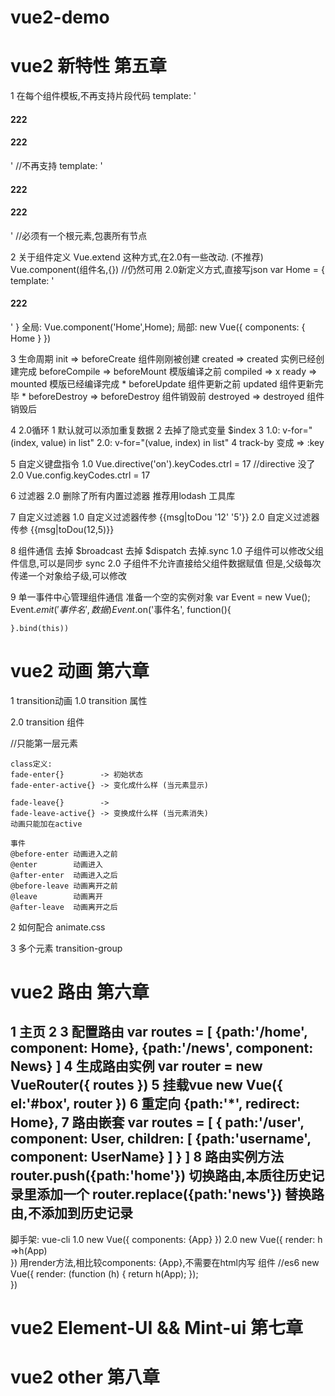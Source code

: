 # vue2-demo
vue2 新特性 第五章
=========================
1 在每个组件模板,不再支持片段代码
     template: '<h4>222</h4><h4>222</h4>' //不再支持
     template: '<div><h4>222</h4><h4>222</h4></div>' //必须有一个根元素,包裹所有节点

2 关于组件定义
    Vue.extend 这种方式,在2.0有一些改动. (不推荐)
    Vue.component(组件名,{}) //仍然可用
    2.0新定义方式,直接写json 
    var Home = {
        template: '<h4>222</h4>'
    }
    全局: Vue.component('Home',Home);
    局部: new Vue({
        components: {
            Home
        }
    })

3 生命周期
    init            => beforeCreate  组件刚刚被创建
    created         => created       实例已经创建完成
    beforeCompile   => beforeMount   模版编译之前
    compiled        => x
    ready           => mounted       模版已经编译完成 *
                        beforeUpdate  组件更新之前
                        updated       组件更新完毕 *
    beforeDestroy   => beforeDestroy 组件销毁前
    destroyed       => destroyed     组件销毁后

4 2.0循环
    1 默认就可以添加重复数据
    2 去掉了隐式变量 $index
    3 1.0: v-for="(index, value) in list"
      2.0: v-for="(value, index) in list"
    4 track-by 变成 => :key    

5 自定义键盘指令
    1.0 Vue.directive('on').keyCodes.ctrl = 17 //directive 没了
    2.0 Vue.config.keyCodes.ctrl = 17

6 过滤器
    2.0 删除了所有内置过滤器
    推荐用lodash 工具库

7 自定义过滤器
    1.0 自定义过滤器传参 {{msg|toDou '12' '5'}}
    2.0 自定义过滤器传参 {{msg|toDou(12,5)}}

8 组件通信
    去掉 $broadcast
    去掉 $dispatch
    去掉.sync
    1.0 子组件可以修改父组件信息,可以是同步 sync
    2.0 子组件不允许直接给父组件数据赋值
        但是,父级每次传递一个对象给子级,可以修改

9 单一事件中心管理组件通信
    准备一个空的实例对象 
    var Event = new Vue();
    Event.$emit('事件名', 数据)
    Event.$on('事件名', function(){

    }.bind(this))

vue2 动画 第六章
=========================
1 transition动画
    1.0 transition 属性 <p transition="fade"></p>
    2.0 transition 组件 
    <transition>
        <p></p> //只能第一层元素
    </transition>

    class定义:
    fade-enter{}        -> 初始状态
    fade-enter-active{} -> 变化成什么样 (当元素显示) 

    fade-leave{}        -> 
    fade-leave-active{} -> 变换成什么样 (当元素消失)
    动画只能加在active

    事件
    @before-enter 动画进入之前
    @enter        动画进入
    @after-enter  动画进入之后
    @before-leave 动画离开之前
    @leave        动画离开
    @after-leave  动画离开之后

2 如何配合 animate.css
    <transition enter-active-class="animated bounceInLeft"
                leave-active-class="animated bounceOutRight">
        <div v-show="show"></div>
    </transition>
3 多个元素 transition-group
     <transition-group>
        <p :key="1"></p>
        <p :key="2"></p>
    </transition-group>



vue2 路由 第六章
=========================
1 <router-link to="/home">主页</router-link>
2 <router-view></router-view>
3 配置路由
    var routes = [
        {path:'/home', component: Home},
        {path:'/news', component: News}
    ]
4 生成路由实例
    var router = new VueRouter({
        routes
    })
5 挂载vue
    new Vue({
        el:'#box',
        router
    })
6 重定向
    {path:'*', redirect: Home},
7 路由嵌套
    var routes = [
        {
            path:'/user', 
            component: User,
            children: [
                {path:'username', component: UserName}
            ]
        }
    ]
8 路由实例方法
    router.push({path:'home'}) 切换路由,本质往历史记录里添加一个
    router.replace({path:'news'}) 替换路由,不添加到历史记录
-------------------------
脚手架: vue-cli
    1.0 
        new Vue({
            components: {App}
        })
    2.0
        new Vue({
            render: h =>h(App)     
        })
    用render方法,相比较components: {App},不需要在html内写 <app></app>组件
    //es6
    new Vue({
        render: (function (h) {
            return h(App);
        });    
    })

vue2 Element-UI && Mint-ui 第七章
=========================


vue2 other 第八章
=========================
